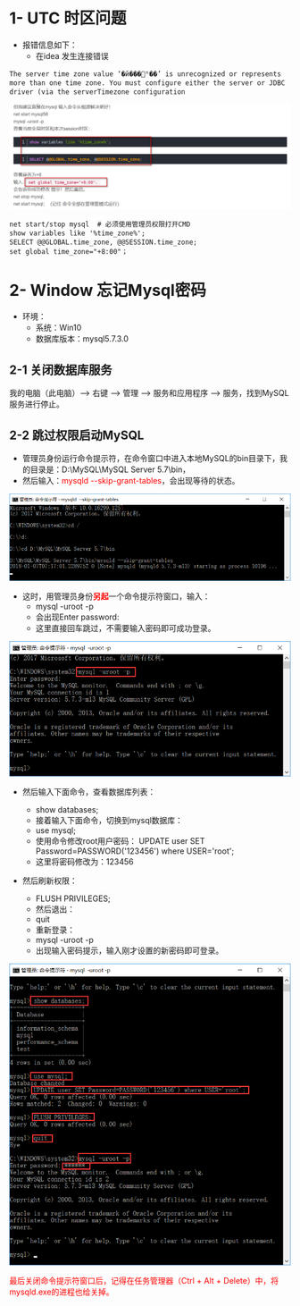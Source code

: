 # 1- UTC 时区问题

- 报错信息如下：
  - 在idea 发生连接错误

``` properties
The server time zone value ‘�й���׼ʱ��’ is unrecognized or represents more than one time zone. You must configure either the server or JDBC driver (via the serverTimezone configuration
```

![image-20210412222914925](images/image-20210412222914925.png)

``` properties
net start/stop mysql  # 必须使用管理员权限打开CMD
show variables like '%time_zone%';
SELECT @@GLOBAL.time_zone, @@SESSION.time_zone;
set global time_zone="+8:00"；
```



# 2- Window 忘记Mysql密码

- 环境：
  - 系统：Win10
  - 数据库版本：mysql5.7.3.0

## 2-1 关闭数据库服务

我的电脑（此电脑）——> 右键 ——> 管理 ——> 服务和应用程序 ——> 服务，找到MySQL服务进行停止。



## 2-2 跳过权限启动MySQL

- 管理员身份运行命令提示符，在命令窗口中进入本地MySQL的bin目录下，我的目录是：D:\MySQL\MySQL Server 5.7\bin，
- 然后输入：<font color='red'>mysqld --skip-grant-tables</font>，会出现等待的状态。

![img](images/20180107154342930)

- 这时，用管理员身份<font color='red'>**另起**</font>一个命令提示符窗口，输入：
  - mysql -uroot -p
  - 会出现Enter password:
  - 这里直接回车跳过，不需要输入密码即可成功登录。

![img](images/20180107154657153)

- 然后输入下面命令，查看数据库列表：
  - show databases;
  - 接着输入下面命令，切换到mysql数据库：
  - use mysql;
  - 使用命令修改root用户密码： UPDATE user SET Password=PASSWORD('123456') where USER='root';
  - 这里将密码修改为：123456

- 然后刷新权限：
  - FLUSH PRIVILEGES;
  - 然后退出：
  - quit
  - 重新登录：
  - mysql -uroot -p
  - 出现输入密码提示，输入刚才设置的新密码即可登录。

![img](images/20180107154958242)

<font color='red'>最后关闭命令提示符窗口后，记得在任务管理器（Ctrl + Alt + Delete）中，将mysqld.exe的进程也给关掉。</font>

